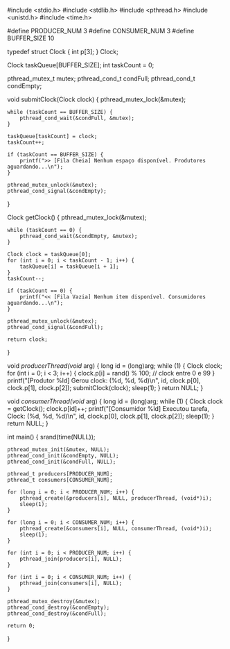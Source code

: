 #include <stdio.h>
#include <stdlib.h>
#include <pthread.h>
#include <unistd.h>
#include <time.h>

#define PRODUCER_NUM 3
#define CONSUMER_NUM 3
#define BUFFER_SIZE 10

typedef struct Clock {
    int p[3];
} Clock;

Clock taskQueue[BUFFER_SIZE];
int taskCount = 0;

pthread_mutex_t mutex;
pthread_cond_t condFull;
pthread_cond_t condEmpty;

void submitClock(Clock clock) {
    pthread_mutex_lock(&mutex);

    while (taskCount == BUFFER_SIZE) {
        pthread_cond_wait(&condFull, &mutex);
    }

    taskQueue[taskCount] = clock;
    taskCount++;

    if (taskCount == BUFFER_SIZE) {
        printf(">> [Fila Cheia] Nenhum espaço disponível. Produtores aguardando...\n");
    }

    pthread_mutex_unlock(&mutex);
    pthread_cond_signal(&condEmpty);
}

Clock getClock() {
    pthread_mutex_lock(&mutex);

    while (taskCount == 0) {
        pthread_cond_wait(&condEmpty, &mutex);
    }

    Clock clock = taskQueue[0];
    for (int i = 0; i < taskCount - 1; i++) {
        taskQueue[i] = taskQueue[i + 1];
    }
    taskCount--;

    if (taskCount == 0) {
        printf("<< [Fila Vazia] Nenhum item disponível. Consumidores aguardando...\n");
    }

    pthread_mutex_unlock(&mutex);
    pthread_cond_signal(&condFull);

    return clock;
}

void *producerThread(void* arg) {
    long id = (long)arg;
    while (1) {
        Clock clock;
        for (int i = 0; i < 3; i++) {
            clock.p[i] = rand() % 100;  // clock entre 0 e 99
        }
        printf("[Produtor %ld] Gerou clock: (%d, %d, %d)\n", id, clock.p[0], clock.p[1], clock.p[2]);
        submitClock(clock);
        sleep(1);
    }
    return NULL;
}

void *consumerThread(void* arg) {
    long id = (long)arg;
    while (1) {
        Clock clock = getClock();
        clock.p[id]++;
        printf("[Consumidor %ld] Executou tarefa, Clock: (%d, %d, %d)\n", id, clock.p[0], clock.p[1], clock.p[2]);
        sleep(1);
    }
    return NULL;
}

int main() {
    srand(time(NULL));

    pthread_mutex_init(&mutex, NULL);
    pthread_cond_init(&condEmpty, NULL);
    pthread_cond_init(&condFull, NULL);

    pthread_t producers[PRODUCER_NUM];
    pthread_t consumers[CONSUMER_NUM];

    for (long i = 0; i < PRODUCER_NUM; i++) {
        pthread_create(&producers[i], NULL, producerThread, (void*)i);
        sleep(1);
    }

    for (long i = 0; i < CONSUMER_NUM; i++) {
        pthread_create(&consumers[i], NULL, consumerThread, (void*)i);
        sleep(1);
    }

    for (int i = 0; i < PRODUCER_NUM; i++) {
        pthread_join(producers[i], NULL);
    }

    for (int i = 0; i < CONSUMER_NUM; i++) {
        pthread_join(consumers[i], NULL);
    }

    pthread_mutex_destroy(&mutex);
    pthread_cond_destroy(&condEmpty);
    pthread_cond_destroy(&condFull);

    return 0;
}

